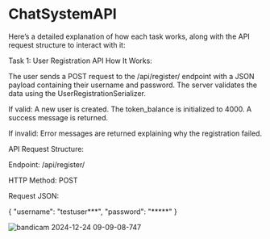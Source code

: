 # ChatSystemAPI

Here’s a detailed explanation of how each task works, along with the API request structure to interact with it:

Task 1: User Registration API
How It Works:

The user sends a POST request to the /api/register/ endpoint with a JSON payload containing their username and password.
The server validates the data using the UserRegistrationSerializer.

If valid:
A new user is created.
The token_balance is initialized to 4000.
A success message is returned.

If invalid:
Error messages are returned explaining why the registration failed.

API Request Structure:

Endpoint:
/api/register/

HTTP Method:
POST

Request JSON:

{
    "username": "testuser***",
    "password": "*****"
}


![bandicam 2024-12-24 09-09-08-747](https://github.com/user-attachments/assets/3a732b34-d80a-41e6-8bc6-79fb2144150b)

